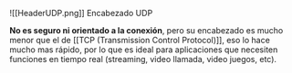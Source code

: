 ![[HeaderUDP.png]]
Encabezado UDP

**No es seguro ni orientado a la conexión**, pero su encabezado es mucho menor que el de [[TCP (Transmission Control Protocol)]], eso lo hace mucho mas rápido, por lo que es ideal para aplicaciones que necesiten funciones en tiempo real (streaming, video llamada, video juegos, etc).